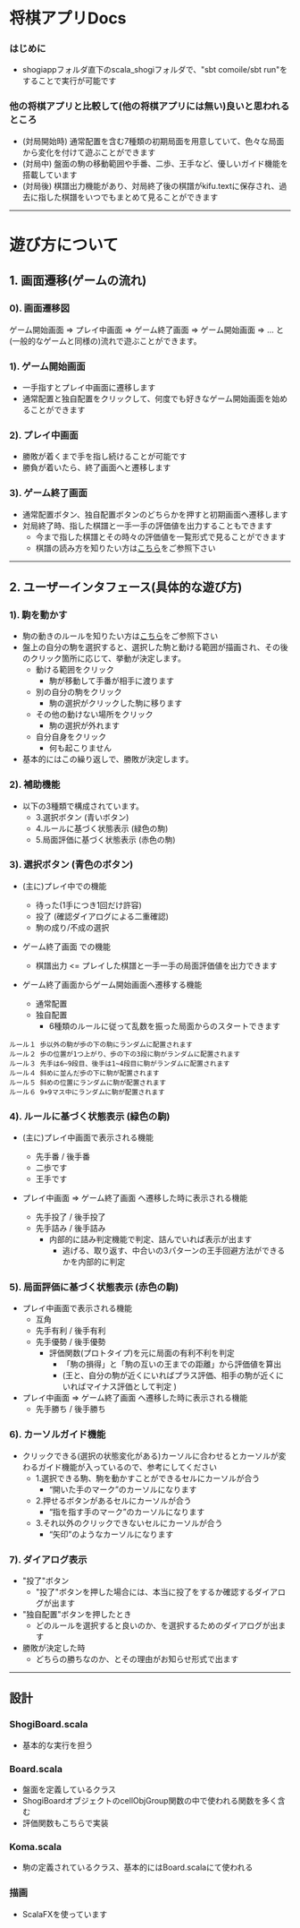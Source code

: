 # 将棋アプリDocs### はじめに- shogiappフォルダ直下のscala_shogiフォルダで、"sbt comoile/sbt run"をすることで実行が可能です### 他の将棋アプリと比較して(他の将棋アプリには無い)良いと思われるところ- (対局開始時) 通常配置を含む7種類の初期局面を用意していて、色々な局面から変化を付けて遊ぶことができます- (対局中) 盤面の駒の移動範囲や手番、二歩、王手など、優しいガイド機能を搭載しています- (対局後) 棋譜出力機能があり、対局終了後の棋譜がkifu.textに保存され、過去に指した棋譜をいつでもまとめて見ることができます------------# 遊び方について## 1. 画面遷移(ゲームの流れ)### 0). 画面遷移図ゲーム開始画面 => プレイ中画面 => ゲーム終了画面 =>  ゲーム開始画面 => …   と(一般的なゲームと同様の)流れで遊ぶことができます。### 1). ゲーム開始画面- 一手指すとプレイ中画面に遷移します- 通常配置と独自配置をクリックして、何度でも好きなゲーム開始画面を始めることができます### 2). プレイ中画面- 勝敗が着くまで手を指し続けることが可能です- 勝負が着いたら、終了画面へと遷移します### 3). ゲーム終了画面- 通常配置ボタン、独自配置ボタンのどちらかを押すと初期画面へ遷移します- 対局終了時、指した棋譜と一手一手の評価値を出力することもできます	- 今まで指した棋譜とその時々の評価値を一覧形式で見ることができます	- 棋譜の読み方を知りたい方は[こちら](http://www.shogi.or.jp/faq/kihuhyouki.html "タイトル")をご参照下さい------------   ## 2. ユーザーインタフェース(具体的な遊び方)### 1). 駒を動かす- 駒の動きのルールを知りたい方は[こちら](https://www.jti.co.jp/knowledge/shogi-kids/beginners_guide/howtomove/index.html "タイトル")をご参照下さい- 盤上の自分の駒を選択すると、選択した駒と動ける範囲が描画され、その後のクリック箇所に応じて、挙動が決定します。	- 動ける範囲をクリック    	- 駒が移動して手番が相手に渡ります	- 別の自分の駒をクリック		- 駒の選択がクリックした駒に移ります	- その他の動けない場所をクリック		- 駒の選択が外れます	- 自分自身をクリック		- 何も起こりません- 基本的にはこの繰り返しで、勝敗が決定します。    ### 2). 補助機能- 以下の3種類で構成されています。	- 3.選択ボタン (青いボタン)	- 4.ルールに基づく状態表示 (緑色の駒)	- 5.局面評価に基づく状態表示 (赤色の駒)### 3). 選択ボタン (青色のボタン)- (主に)プレイ中での機能	- 待った(1手につき1回だけ許容)	- 投了 (確認ダイアログによる二重確認)	- 駒の成り/不成の選択- ゲーム終了画面 での機能   -    棋譜出力  <= プレイした棋譜と一手一手の局面評価値を出力できます- ゲーム終了画面からゲーム開始画面へ遷移する機能	- 通常配置	- 独自配置		- 6種類のルールに従って乱数を振った局面からのスタートできます```ルール１ 歩以外の駒が歩の下の駒にランダムに配置されますルール２ 歩の位置が1つ上がり、歩の下の3段に駒がランダムに配置されますルール３ 先手は6~9段目、後手は1~4段目に駒がランダムに配置されますルール４ 斜めに並んだ歩の下に駒が配置されますルール５ 斜めの位置にランダムに駒が配置されますルール６ 9×9マス中にランダムに駒が配置されます```### 4). ルールに基づく状態表示 (緑色の駒)- (主に)プレイ中画面で表示される機能	- 先手番 / 後手番	- 二歩です	- 王手です- プレイ中画面 => ゲーム終了画面 へ遷移した時に表示される機能	- 先手投了 / 後手投了	- 先手詰み / 後手詰み		- 内部的に詰み判定機能で判定、詰んでいれば表示が出ます			- 逃げる、取り返す、中合いの3パターンの王手回避方法ができるかを内部的に判定### 5). 局面評価に基づく状態表示 (赤色の駒)- プレイ中画面で表示される機能	- 互角	- 先手有利 / 後手有利	- 先手優勢 / 後手優勢		- 評価関数(プロトタイプ)を元に局面の有利不利を判定			- 「駒の損得」と「駒の互いの王までの距離」から評価値を算出			- (王と、自分の駒が近くにいればプラス評価、相手の駒が近くにいればマイナス評価として判定 )- プレイ中画面 => ゲーム終了画面 へ遷移した時に表示される機能	- 先手勝ち / 後手勝ち### 6). カーソルガイド機能- クリックできる(選択の状態変化がある)カーソルに合わせるとカーソルが変わるガイド機能が入っているので、参考にしてください    - 1.選択できる駒、駒を動かすことができるセルにカーソルが合う        - “開いた手のマーク”のカーソルになります    - 2.押せるボタンがあるセルにカーソルが合う        - “指を指す手のマーク”のカーソルになります    - 3.それ以外のクリックできないセルにカーソルが合う        - “矢印”のようなカーソルになります### 7). ダイアログ表示- "投了"ボタン    - "投了"ボタンを押した場合には、本当に投了をするか確認するダイアログが出ます- "独自配置"ボタンを押したとき    - どのルールを選択すると良いのか、を選択するためのダイアログが出ます- 勝敗が決定した時    - どちらの勝ちなのか、とその理由がお知らせ形式で出ます------------## 設計### ShogiBoard.scala- 基本的な実行を担う### Board.scala- 盤面を定義しているクラス- ShogiBoardオブジェクトのcellObjGroup関数の中で使われる関数を多く含む- 評価関数もこちらで実装### Koma.scala- 駒の定義されているクラス、基本的にはBoard.scalaにて使われる### 描画- ScalaFXを使っています